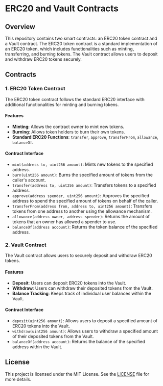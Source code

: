 
# ERC20 and Vault Contracts

## Overview

This repository contains two smart contracts: an ERC20 token contract and a Vault contract. The ERC20 token contract is a standard implementation of an ERC20 token, which includes functionalities such as minting, transferring, and burning tokens. The Vault contract allows users to deposit and withdraw ERC20 tokens securely.

## Contracts

### 1. ERC20 Token Contract

The ERC20 token contract follows the standard ERC20 interface with additional functionalities for minting and burning tokens.

#### Features

- **Minting**: Allows the contract owner to mint new tokens.
- **Burning**: Allows token holders to burn their own tokens.
- **Standard ERC20 Functions**: `transfer`, `approve`, `transferFrom`, `allowance`, `balanceOf`.

#### Contract Interface

- `mint(address to, uint256 amount)`: Mints new tokens to the specified address.
- `burn(uint256 amount)`: Burns the specified amount of tokens from the caller's account.
- `transfer(address to, uint256 amount)`: Transfers tokens to a specified address.
- `approve(address spender, uint256 amount)`: Approves the specified address to spend the specified amount of tokens on behalf of the caller.
- `transferFrom(address from, address to, uint256 amount)`: Transfers tokens from one address to another using the allowance mechanism.
- `allowance(address owner, address spender)`: Returns the amount of tokens that an owner has allowed a spender to use.
- `balanceOf(address account)`: Returns the token balance of the specified address.

### 2. Vault Contract

The Vault contract allows users to securely deposit and withdraw ERC20 tokens. 

#### Features

- **Deposit**: Users can deposit ERC20 tokens into the Vault.
- **Withdraw**: Users can withdraw their deposited tokens from the Vault.
- **Balance Tracking**: Keeps track of individual user balances within the Vault.

#### Contract Interface

- `deposit(uint256 amount)`: Allows users to deposit a specified amount of ERC20 tokens into the Vault.
- `withdraw(uint256 amount)`: Allows users to withdraw a specified amount of their deposited tokens from the Vault.
- `balanceOf(address account)`: Returns the balance of the specified address within the Vault.

## License

This project is licensed under the MIT License. See the [LICENSE](LICENSE) file for more details.
